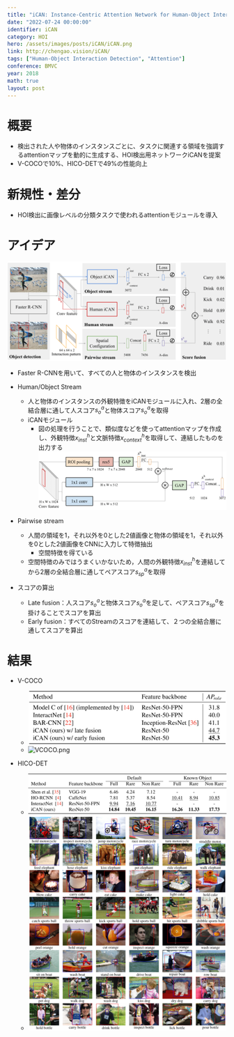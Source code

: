 ```yaml
---
title: "iCAN: Instance-Centric Attention Network for Human-Object Interaction Detection"
date: "2022-07-24 00:00:00"
identifier: iCAN
category: HOI
hero: /assets/images/posts/iCAN/iCAN.png
link: http://chengao.vision/iCAN/
tags: ["Human-Object Interaction Detection", "Attention"]
conference: BMVC
year: 2018
math: true
layout: post
---
```


# 概要

- 検出された人や物体のインスタンスごとに、タスクに関連する領域を強調するattentionマップを動的に生成する、HOI検出用ネットワークiCANを提案
- V-COCOで10%、HICO-DETで49%の性能向上
<!--more-->

# 新規性・差分

- HOI検出に画像レベルの分類タスクで使われるattentionモジュールを導入

# アイデア

![](/assets/images/posts/iCAN/overview.png)

- Faster R-CNNを用いて、すべての人と物体のインスタンスを検出
- Human/Object Stream
    - 人と物体のインスタンスの外観特徴をiCANモジュールに入れ、2層の全結合層に通して人スコア$s^a_o$と物体スコア$s^a_o$を取得
    - iCANモジュール
        - 図の処理を行うことで、類似度などを使ってattentionマップを作成し、外観特徴$x^h_{inst}$と文脈特徴$x^h_{context}$を取得して、連結したものを出力する  
        ![](/assets/images/posts/iCAN/iCAN.png)
            
- Pairwise stream
    - 人間の領域を1，それ以外を0とした2値画像と物体の領域を1，それ以外を0とした2値画像をCNNに入力して特徴抽出
        - 空間特徴を得ている
    - 空間特徴のみではうまくいかないため，人間の外観特徴$x^h_{inst}$を連結してから2層の全結合層に通してペアスコア$s^a_{sp}$を取得
- スコアの算出
    - Late fusion：人スコア$s^a_o$と物体スコア$s^a_o$を足して、ペアスコア$s^a_{sp}$を掛けることでスコアを算出
    - Early fusion：すべてのStreamのスコアを連結して、２つの全結合層に通してスコアを算出

# 結果

- V-COCO
    - ![VCOCO_quantitative.png](/assets/images/posts/iCAN/VCOCO_quantitative.png)
    - ![VCOCO.png](/assets/images/posts/iCAN/VCOCO.png)
    
- HICO-DET
    - ![HICO-DET_quantitative.png](/assets/images/posts/iCAN/HICO-DET_quantitative.png)
    - ![HICO.png](/assets/images/posts/iCAN/HICO.png)